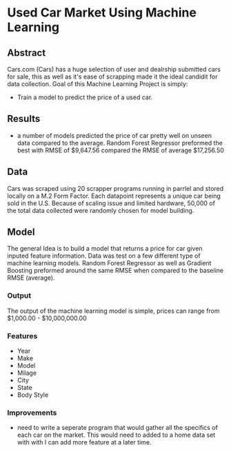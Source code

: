 # Used Car Market Using Machine Learning

## Abstract
Cars.com (Cars) has a huge selection of user and dealrship submitted cars for sale, this as well as it's ease of scrapping made it the ideal candidit for data collection.
Goal of this Machine Learning Project is simply:
* Train a model to predict the price of a used car.

## Results
* a number of models predicted the price of car pretty well on unseen data compared to the average. Random Forest Regressor preformed the best with RMSE of $9,647.56 compared the RMSE of average $17,256.50

## Data
Cars was scraped using 20 scrapper programs running in parrlel and stored locally on a M.2 Form Factor. 
Each datapoint represents a unique car being sold in the U.S. Because of scaling issue and limited hardware, 50,000 of the total data collected were randomly chosen for model building.

## Model
The general Idea is to build a model that returns a price for car given inputed feature information. Data was test on a few different type of machine learning models. Random Forest Regressor as well as Gradient Boosting preformed around the same RMSE when compared to the baseline RMSE (average).

### Output
The output of the machine learning model is simple, prices can range from $1,000.00 - $10,000,000.00

### Features
* Year
* Make
* Model
* Milage
* City
* State
* Body Style

### Improvements
* need to write a seperate program that would gather all the specifics of each car on the market. This would need to added to a home data set with with I can add more feature at a later time.
